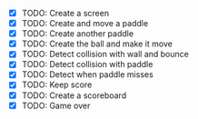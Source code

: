 - [x] TODO: Create a screen
- [x] TODO: Create and move a paddle
- [x] TODO: Create another paddle
- [x] TODO: Create the ball and make it move
- [x] TODO: Detect collision with wall and bounce
- [x] TODO: Detect collision with paddle
- [x] TODO: Detect when paddle misses
- [x] TODO: Keep score
- [x] TODO: Create a scoreboard
- [x] TODO: Game over